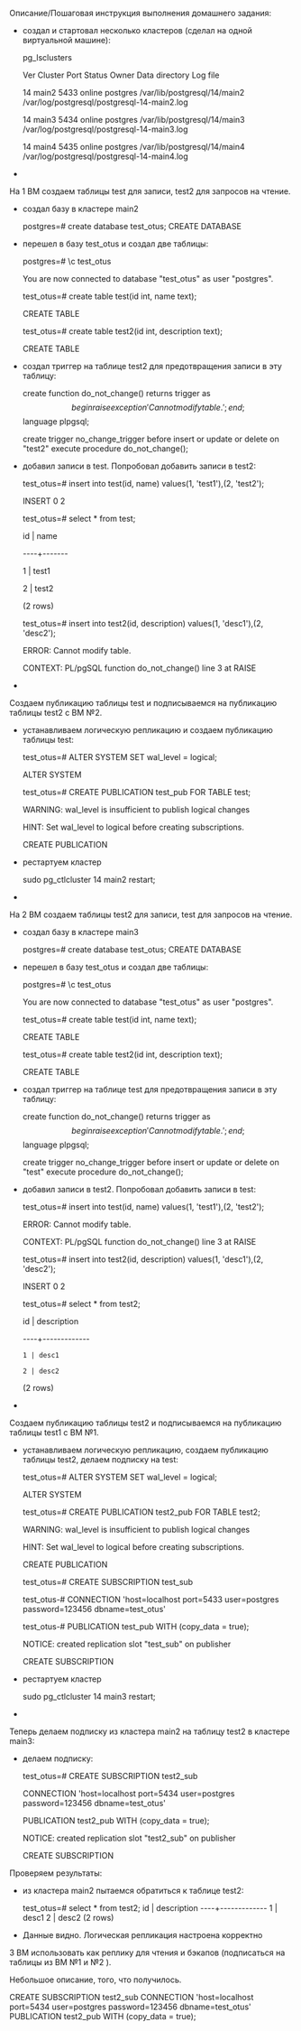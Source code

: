 Описание/Пошаговая инструкция выполнения домашнего задания:

  - создал и стартовал несколько кластеров (сделал на одной виртуальной машине):

    pg_lsclusters

    Ver Cluster Port Status Owner    Data directory               Log file

    14  main2   5433 online postgres /var/lib/postgresql/14/main2 /var/log/postgresql/postgresql-14-main2.log

    14  main3   5434 online postgres /var/lib/postgresql/14/main3 /var/log/postgresql/postgresql-14-main3.log

    14  main4   5435 online postgres /var/lib/postgresql/14/main4 /var/log/postgresql/postgresql-14-main4.log

  -

На 1 ВМ создаем таблицы test для записи, test2 для запросов на чтение.
  - создал базу в кластере main2

    postgres=# create database test_otus;
    CREATE DATABASE

  - перешел в базу test_otus и создал две таблицы:

     postgres=# \c test_otus

     You are now connected to database "test_otus" as user "postgres".

     test_otus=# create table test(id int, name text);

     CREATE TABLE

     test_otus=# create table test2(id int, description text);

     CREATE TABLE
  - создал триггер на таблице test2 для предотвращения записи в эту таблицу:

    create function do_not_change()
    returns trigger
    as
    $$
    begin
      raise exception 'Cannot modify table.';
    end;
    $$
    language plpgsql;

    create trigger no_change_trigger
    before insert or update or delete on "test2"
    execute procedure do_not_change();

  - добавил записи в test. Попробовал добавить записи в test2:

    test_otus=# insert into test(id, name) values(1, 'test1'),(2, 'test2');

    INSERT 0 2

    test_otus=# select * from test;

      id | name

     ----+-------

       1 | test1

       2 | test2

     (2 rows)

     test_otus=# insert into test2(id, description) values(1, 'desc1'),(2, 'desc2');

     ERROR:  Cannot modify table.

     CONTEXT:  PL/pgSQL function do_not_change() line 3 at RAISE

  -


Создаем публикацию таблицы test и подписываемся на публикацию таблицы test2 с ВМ №2.
  - устанавливаем логическую репликацию и создаем публикацию таблицы test:

    test_otus=# ALTER SYSTEM SET wal_level = logical;

    ALTER SYSTEM

    test_otus=# CREATE PUBLICATION test_pub FOR TABLE test;

    WARNING:  wal_level is insufficient to publish logical changes

    HINT:  Set wal_level to logical before creating subscriptions.

    CREATE PUBLICATION

  - рестартуем кластер

     sudo pg_ctlcluster 14 main2 restart;

  -

На 2 ВМ создаем таблицы test2 для записи, test для запросов на чтение.

  - создал базу в кластере main3

    postgres=# create database test_otus;
    CREATE DATABASE

  - перешел в базу test_otus и создал две таблицы:

     postgres=# \c test_otus

     You are now connected to database "test_otus" as user "postgres".

     test_otus=# create table test(id int, name text);

     CREATE TABLE

     test_otus=# create table test2(id int, description text);

     CREATE TABLE
  - создал триггер на таблице test для предотвращения записи в эту таблицу:

    create function do_not_change()
    returns trigger
    as
    $$
    begin
      raise exception 'Cannot modify table.';
    end;
    $$
    language plpgsql;

    create trigger no_change_trigger
    before insert or update or delete on "test"
    execute procedure do_not_change();

  - добавил записи в test2. Попробовал добавить записи в test:

    test_otus=# insert into test(id, name) values(1, 'test1'),(2, 'test2');

    ERROR:  Cannot modify table.

    CONTEXT:  PL/pgSQL function do_not_change() line 3 at RAISE

    test_otus=# insert into test2(id, description) values(1, 'desc1'),(2, 'desc2');

      INSERT 0 2

    test_otus=# select * from test2;

       id | description

      ----+-------------

        1 | desc1

        2 | desc2

      (2 rows)

  -

Создаем публикацию таблицы test2 и подписываемся на публикацию таблицы test1 с ВМ №1.
  - устанавливаем логическую репликацию, создаем публикацию таблицы test2, делаем подписку на test:

    test_otus=# ALTER SYSTEM SET wal_level = logical;

    ALTER SYSTEM

    test_otus=# CREATE PUBLICATION test2_pub FOR TABLE test2;

    WARNING:  wal_level is insufficient to publish logical changes

    HINT:  Set wal_level to logical before creating subscriptions.

    CREATE PUBLICATION

    test_otus=# CREATE SUBSCRIPTION test_sub

    test_otus-# CONNECTION 'host=localhost port=5433 user=postgres password=123456 dbname=test_otus'

    test_otus-# PUBLICATION test_pub WITH (copy_data = true);

    NOTICE:  created replication slot "test_sub" on publisher

    CREATE SUBSCRIPTION


  - рестартуем кластер

     sudo pg_ctlcluster 14 main3 restart;

  -

Теперь делаем подписку из кластера main2 на таблицу test2 в кластере main3:
  - делаем подписку:

    test_otus=# CREATE SUBSCRIPTION test2_sub

    CONNECTION 'host=localhost port=5434 user=postgres password=123456 dbname=test_otus'

    PUBLICATION test2_pub WITH (copy_data = true);

    NOTICE:  created replication slot "test2_sub" on publisher

    CREATE SUBSCRIPTION

Проверяем результаты:
  - из кластера main2 пытаемся обратиться к таблице test2:

    test_otus=# select * from test2;
      id | description
     ----+-------------
       1 | desc1
       2 | desc2
     (2 rows)

  - Данные видно. Логическая репликация настроена корректно


3 ВМ использовать как реплику для чтения и бэкапов (подписаться на таблицы из ВМ №1 и №2 ).


Небольшое описание, того, что получилось.


CREATE SUBSCRIPTION test2_sub
CONNECTION 'host=localhost port=5434 user=postgres password=123456 dbname=test_otus'
PUBLICATION test2_pub WITH (copy_data = true);
